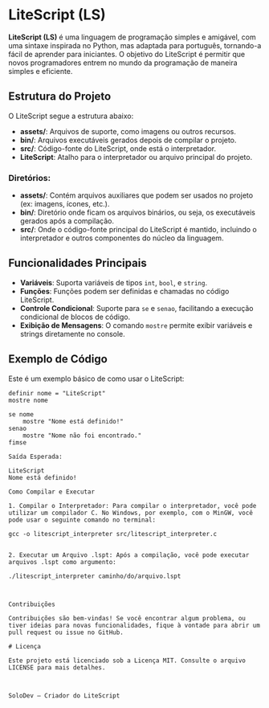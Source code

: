 # LiteScript (LS)

**LiteScript (LS)** é uma linguagem de programação simples e amigável, com uma sintaxe inspirada no Python, mas adaptada para português, tornando-a fácil de aprender para iniciantes. O objetivo do LiteScript é permitir que novos programadores entrem no mundo da programação de maneira simples e eficiente.

## Estrutura do Projeto

O LiteScript segue a estrutura abaixo:

- **assets/**: Arquivos de suporte, como imagens ou outros recursos.
- **bin/**: Arquivos executáveis gerados depois de compilar o projeto.
- **src/**: Código-fonte do LiteScript, onde está o interpretador.
- **LiteScript**: Atalho para o interpretador ou arquivo principal do projeto.

### Diretórios:

- **assets/**: Contém arquivos auxiliares que podem ser usados no projeto (ex: imagens, ícones, etc.).
- **bin/**: Diretório onde ficam os arquivos binários, ou seja, os executáveis gerados após a compilação.
- **src/**: Onde o código-fonte principal do LiteScript é mantido, incluindo o interpretador e outros componentes do núcleo da linguagem.

## Funcionalidades Principais

- **Variáveis**: Suporta variáveis de tipos `int`, `bool`, e `string`.
- **Funções**: Funções podem ser definidas e chamadas no código LiteScript.
- **Controle Condicional**: Suporte para `se` e `senao`, facilitando a execução condicional de blocos de código.
- **Exibição de Mensagens**: O comando `mostre` permite exibir variáveis e strings diretamente no console.

## Exemplo de Código

Este é um exemplo básico de como usar o LiteScript:

```lspt
definir nome = "LiteScript"
mostre nome

se nome
    mostre "Nome está definido!"
senao
    mostre "Nome não foi encontrado."
fimse

Saída Esperada:

LiteScript
Nome está definido!

Como Compilar e Executar

1. Compilar o Interpretador: Para compilar o interpretador, você pode utilizar um compilador C. No Windows, por exemplo, com o MinGW, você pode usar o seguinte comando no terminal:

gcc -o litescript_interpreter src/litescript_interpreter.c


2. Executar um Arquivo .lspt: Após a compilação, você pode executar arquivos .lspt como argumento:

./litescript_interpreter caminho/do/arquivo.lspt



Contribuições

Contribuições são bem-vindas! Se você encontrar algum problema, ou tiver ideias para novas funcionalidades, fique à vontade para abrir um pull request ou issue no GitHub.

# Licença

Este projeto está licenciado sob a Licença MIT. Consulte o arquivo LICENSE para mais detalhes.



SoloDev – Criador do LiteScript
